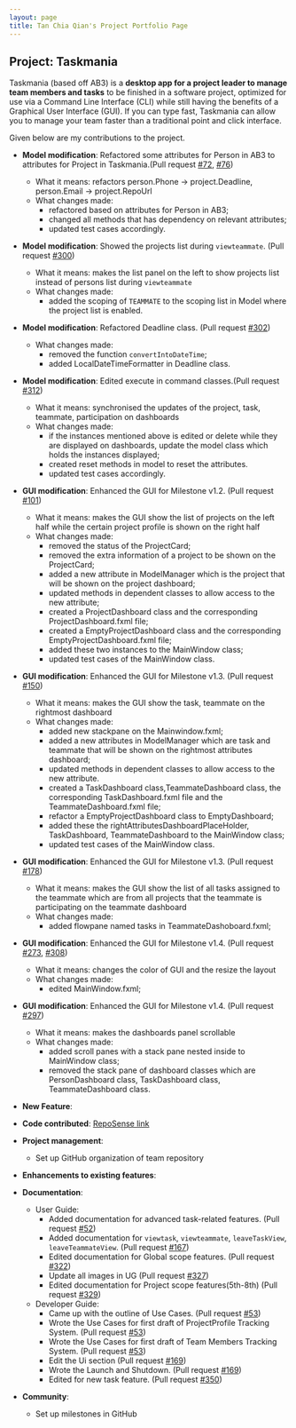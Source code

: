 ```yaml
---
layout: page
title: Tan Chia Qian's Project Portfolio Page
---
```


## Project: Taskmania

Taskmania (based off AB3) is a **desktop app for a project leader to manage team members and tasks** to be finished in a
 software project, optimized for use via a Command Line Interface (CLI) while still having the benefits of a 
 Graphical User Interface (GUI). If you can type fast, Taskmania can allow you to manage your team faster than 
 a traditional point and click interface.
 
Given below are my contributions to the project.

* **Model modification**: Refactored some attributes for Person in AB3 to attributes for Project in Taskmania.(Pull request [\#72](https://github.com/AY2021S1-CS2103T-W10-3/tp/pull/72), [\#76](https://github.com/AY2021S1-CS2103T-W10-3/tp/pull/76))
  * What it means: refactors person.Phone -> project.Deadline, person.Email -> project.RepoUrl
  * What changes made: 
    * refactored based on attributes for Person in AB3;
    * changed all methods that has dependency on relevant attributes;
    * updated test cases accordingly.
    
* **Model modification**: Showed the projects list during `viewteammate`. (Pull request [\#300](https://github.com/AY2021S1-CS2103T-W10-3/tp/pull/300))
   * What it means: makes the list panel on the left to show projects list instead of persons list during `viewteammate`
   * What changes made: 
     * added the scoping of `TEAMMATE` to the scoping list in Model where the project list is enabled.
     
 * **Model modification**: Refactored Deadline class. (Pull request [\#302](https://github.com/AY2021S1-CS2103T-W10-3/tp/pull/302))
    * What changes made: 
      * removed the function `convertIntoDateTime`;
      * added LocalDateTimeFormatter in Deadline class.  
      
  * **Model modification**: Edited execute in command classes.(Pull request [\#312](https://github.com/AY2021S1-CS2103T-W10-3/tp/pull/312))
    * What it means: synchronised the updates of the project, task, teammate, participation on dashboards
    * What changes made: 
      * if the instances mentioned above is edited or delete while they are displayed on dashboards, update the model class which holds the instances displayed;
      * created reset methods in model to reset the attributes.
      * updated test cases accordingly.    

* **GUI modification**: Enhanced the GUI for Milestone v1.2. (Pull request [\#101](https://github.com/AY2021S1-CS2103T-W10-3/tp/pull/101))
  * What it means: makes the GUI show the list of projects on the left half while the certain project profile is shown on the right half
  * What changes made: 
    * removed the status of the ProjectCard;
    * removed the extra information of a project to be shown on the ProjectCard;
    * added a new attribute in ModelManager which is the project that will be shown on the project dashboard;
    * updated methods in dependent classes to allow access to the new attribute;
    * created a ProjectDashboard class and the corresponding ProjectDashboard.fxml file;
    * created a EmptyProjectDashboard class and the corresponding EmptyProjectDashboard.fxml file;
    * added these two instances to the MainWindow class;
    * updated test cases of the MainWindow class.
    
* **GUI modification**: Enhanced the GUI for Milestone v1.3. (Pull request [\#150](https://github.com/AY2021S1-CS2103T-W10-3/tp/pull/150))
  * What it means: makes the GUI show the task, teammate on the rightmost dashboard
  * What changes made: 
    * added new stackpane on the Mainwindow.fxml;
    * added a new attributes in ModelManager which are task and teammate that will be shown on the rightmost attributes dashboard;
    * updated methods in dependent classes to allow access to the new attribute.
    * created a TaskDashboard class,TeammateDashboard class, the corresponding TaskDashboard.fxml file and the TeammateDashboard.fxml file;
    * refactor a EmptyProjectDashboard class to EmptyDashboard;
    * added these the rightAttributesDashboardPlaceHolder, TaskDashboard, TeammateDashboard to the MainWindow class;
    * updated test cases of the MainWindow class.
    
* **GUI modification**: Enhanced the GUI for Milestone v1.3. (Pull request [\#178](https://github.com/AY2021S1-CS2103T-W10-3/tp/pull/178))
  * What it means: makes the GUI show the list of all tasks assigned to the teammate which are from all projects that the teammate is participating on the teammate dashboard
  * What changes made: 
    * added flowpane named tasks in TeammateDashoboard.fxml;
 
 * **GUI modification**: Enhanced the GUI for Milestone v1.4. (Pull request [\#273](https://github.com/AY2021S1-CS2103T-W10-3/tp/pull/273), [\#308](https://github.com/AY2021S1-CS2103T-W10-3/tp/pull/308))
   * What it means: changes the color of GUI and the resize the layout
   * What changes made: 
     * edited MainWindow.fxml;
     
 * **GUI modification**: Enhanced the GUI for Milestone v1.4. (Pull request [\#297](https://github.com/AY2021S1-CS2103T-W10-3/tp/pull/297))
   * What it means: makes the dashboards panel scrollable
   * What changes made: 
     * added scroll panes with a stack pane nested inside to MainWindow class;
     * removed the stack pane of dashboard classes which are PersonDashboard class, TaskDashboard class, TeammateDashboard class.
     
* **New Feature**:

* **Code contributed**: [RepoSense link](https://nus-cs2103-ay2021s1.github.io/tp-dashboard/#breakdown=true&search=&sort=groupTitle&sortWithin=title&since=2020-08-14&timeframe=commit&mergegroup=&groupSelect=groupByRepos&checkedFileTypes=docs~functional-code~test-code~other&tabOpen=true&tabType=authorship&zFR=false&tabAuthor=TCQian&tabRepo=AY2021S1-CS2103T-W10-3%2Ftp%5Bmaster%5D&authorshipIsMergeGroup=false&authorshipFileTypes=docs~functional-code~test-code)

* **Project management**:
  * Set up GitHub organization of team repository

* **Enhancements to existing features**:

* **Documentation**:
  * User Guide: 
    * Added documentation for advanced task-related features. (Pull request [\#52](https://github.com/AY2021S1-CS2103T-W10-3/tp/pull/52))
    * Added documentation for `viewtask`, `viewteammate`, `leaveTaskView`, `leaveTeammateView`. (Pull request [\#167](https://github.com/AY2021S1-CS2103T-W10-3/tp/pull/167))
    * Edited documentation for Global scope features. (Pull request [\#322](https://github.com/AY2021S1-CS2103T-W10-3/tp/pull/322))
    * Update all images in UG (Pull request [\#327](https://github.com/AY2021S1-CS2103T-W10-3/tp/pull/327))
    * Edited documentation for Project scope features(5th-8th) (Pull request [\#329](https://github.com/AY2021S1-CS2103T-W10-3/tp/pull/329))
  * Developer Guide:
    * Came up with the outline of Use Cases. (Pull request [\#53](https://github.com/AY2021S1-CS2103T-W10-3/tp/pull/53))
    * Wrote the Use Cases for first draft of ProjectProfile Tracking System. (Pull request [\#53](https://github.com/AY2021S1-CS2103T-W10-3/tp/pull/53))
    * Wrote the Use Cases for first draft of Team Members Tracking System. (Pull request [\#53](https://github.com/AY2021S1-CS2103T-W10-3/tp/pull/53))
    * Edit the Ui section (Pull request [\#169](https://github.com/AY2021S1-CS2103T-W10-3/tp/pull/169))
    * Wrote the Launch and Shutdown. (Pull request [\#169](https://github.com/AY2021S1-CS2103T-W10-3/tp/pull/169))
    * Edited for new task feature. (Pull request [\#350](https://github.com/AY2021S1-CS2103T-W10-3/tp/pull/350))

* **Community**:
  * Set up milestones in GitHub

